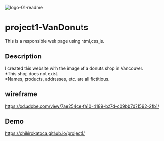 ![logo-01-readme](https://user-images.githubusercontent.com/64046048/91497318-aa578680-e872-11ea-81a3-1e3b562df392.jpg)


# project1-VanDonuts
This is a responsible web page using html,css,js.

## Description
I created this website with the image of a donuts shop in Vancouver.</br>
*This shop does not exist.</br>
*Names, products, addresses, etc. are all fictitious.

## wireframe
https://xd.adobe.com/view/7ae254ce-fa10-4189-b27d-c09bb7d71592-2fb1/

## Demo
https://chihirokatoca.github.io/project1/




